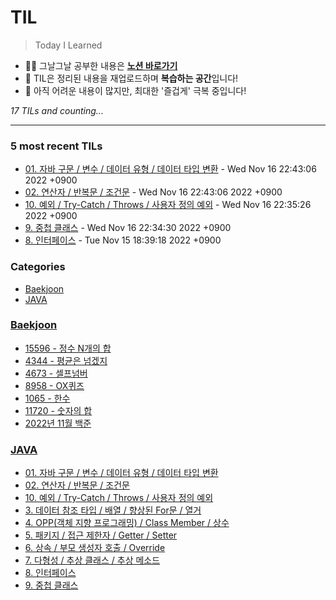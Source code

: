 # TIL
> Today I Learned

- ✍🏻 그날그날 공부한 내용은 [**노션 바로가기**](https://6suk.notion.site/d8178c919339498ca4d8a80ef05734f2?v=0cd23c88e74b4c68ab86275323f42f88)
- 📑 TIL은 정리된 내용을 재업로드하며 **복습하는 공간**입니다!
- 🐣 아직 어려운 내용이 많지만, 최대한 '즐겁게' 극복 중입니다!


_17 TILs and counting..._

---

### 5 most recent TILs

- [01. 자바 구문 / 변수 / 데이터 유형 / 데이터 타입 변환](JAVA/01.JAVA기초.md) - Wed Nov 16 22:43:06 2022 +0900
- [02. 연산자 / 반복문 / 조건문](JAVA/02.연산자_반복문_조건문.md) - Wed Nov 16 22:43:06 2022 +0900
- [10. 예외 / Try-Catch / Throws / 사용자 정의 예외](JAVA/10.Throws_Exception.md) - Wed Nov 16 22:35:26 2022 +0900
- [9. 중첩 클래스](JAVA/9.중첩클래스.md) - Wed Nov 16 22:34:30 2022 +0900
- [8. 인터페이스](JAVA/8.인터페이스.md) - Tue Nov 15 18:39:18 2022 +0900

### Categories

- [Baekjoon](#Baekjoon)
- [JAVA](#JAVA)

### [Baekjoon](#Baekjoon)
- [15596 - 정수 N개의 합](Baekjoon/20221113_15596.md)
- [4344 - 평균은 넘겠지](Baekjoon/20221113_4344.md)
- [4673 - 셀프넘버](Baekjoon/20221113_4673.md)
- [8958 - OX퀴즈](Baekjoon/20221113_8958.md)
- [1065 - 한수](Baekjoon/20221115_1065.md)
- [11720 - 숫자의 합](Baekjoon/20221115_11720.md)
- [2022년 11월 백준](Baekjoon/baekjoon-2022-11.md)

### [JAVA](#JAVA)
- [01. 자바 구문 / 변수 / 데이터 유형 / 데이터 타입 변환](JAVA/01.JAVA기초.md)
- [02. 연산자 / 반복문 / 조건문](JAVA/02.연산자_반복문_조건문.md)
- [10. 예외 / Try-Catch / Throws / 사용자 정의 예외](JAVA/10.Throws_Exception.md)
- [3. 데이터 참조 타입 / 배열 / 향상된 For문 / 열거](JAVA/3.데이터참조타입_배열_향상된For문_열거.md)
- [4. OPP(객체 지향 프로그래밍) / Class Member / 상수](JAVA/4.OPP_ClassMember.md)
- [5. 패키지 / 접근 제한자 / Getter / Setter](JAVA/5.패키지_접근제한자_Getter와Setter.md)
- [6. 상속 / 부모 생성자 호출 / Override](JAVA/6.상속_Override.md)
- [7. 다형성 / 추상 클래스 / 추상 메소드](JAVA/7.다형성_타입변환_추상클래스_추상메소드.md)
- [8. 인터페이스](JAVA/8.인터페이스.md)
- [9. 중첩 클래스](JAVA/9.중첩클래스.md)

[1]: https://simonwillison.net/2020/Apr/20/self-rewriting-readme/
[2]: https://github.com/jbranchaud/til

